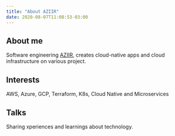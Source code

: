 ```yaml
---
title: "About AZIIR"
date: 2020-08-07T11:08:53-03:00
---
```


## About me
Software engineering [AZIIR](https://aziir.github.io/), creates cloud-native apps and cloud infrastructure on various project.

## Interests
AWS, Azure, GCP, Terraform, K8s, Cloud Native and Microservices

## Talks
Sharing xperiences and learnings about technology. 
